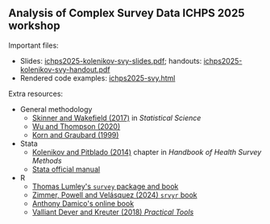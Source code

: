 ## Analysis of Complex Survey Data ICHPS 2025 workshop

Important files:

* Slides: [ichps2025-kolenikov-svy-slides.pdf](ichps2025-kolenikov-svy-16x9.pdf); 
  handouts: [ichps2025-kolenikov-svy-handout.pdf](ichps2025-kolenikov-svy-handout-2in1.pdf)
* Rendered code examples: [ichps2025-svy.html](https://htmlpreview.github.io/?https://github.com/skolenik/ICHPS2025-svy/blob/master/ichps2025-svy.html)

Extra resources:

* General methodology
    - [Skinner and Wakefield (2017)](https://doi.org/10.1214/17-STS614) in _Statistical Science_
    - [Wu and Thompson (2020)](https://link.springer.com/book/10.1007/978-3-030-44246-0)
    - [Korn and Graubard (1999)](https://onlinelibrary.wiley.com/doi/book/10.1002/9781118032619)
* Stata
    - [Kolenikov and Pitblado (2014)](https://onlinelibrary.wiley.com/doi/abs/10.1002/9781118594629.ch29) 
    chapter in _Handbook of Health Survey Methods_
    - [Stata official manual](https://www.stata.com/manuals/svy.pdf)
* R
    - [Thomas Lumley's `survey` package and book](http://r-survey.r-forge.r-project.org/survey/)
    - [Zimmer, Powell and Velásquez (2024) `srvyr` book](https://tidy-survey-r.github.io/tidy-survey-book/)
    - [Anthony Damico's online book](https://asdfree.com/)
    - [Valliant Dever and Kreuter (2018) _Practical Tools_](https://link.springer.com/book/10.1007/978-3-319-93632-1)
